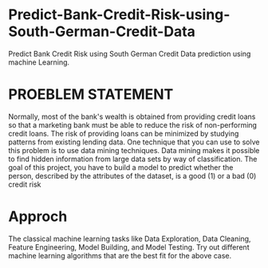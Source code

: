 # Predict-Bank-Credit-Risk-using-South-German-Credit-Data
Predict Bank Credit Risk using South German Credit Data prediction using machine Learning.

# PROEBLEM STATEMENT

Normally, most of the bank's wealth is obtained from providing credit loans so that a
marketing bank must be able to reduce the risk of non-performing credit loans. The risk
of providing loans can be minimized by studying patterns from existing lending data.
One technique that you can use to solve this problem is to use data mining techniques.
Data mining makes it possible to find hidden information from large data sets by way of
classification.
The goal of this project, you have to build a model to predict whether the person,
described by the attributes of the dataset, is a good (1) or a bad (0) credit risk

# Approch

The classical machine learning tasks like Data Exploration, Data Cleaning,
Feature Engineering, Model Building, and Model Testing. Try out different machine
learning algorithms that are the best fit for the above case.
